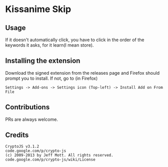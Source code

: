 # Kissanime Skip

## Usage
If it doesn't automatically click, you have to click in the order of the keywords it asks, for it learn(I mean store).

## Installing the extension 
Download the signed extension from the releases page and Firefox should prompt you to install.
If not, go to (in Firefox)

`Settings -> Add-ons -> Settings icon (Top-left) -> Install Add on From File` 

## Contributions
PRs are always welcome.

## Credits
    CryptoJS v3.1.2
    code.google.com/p/crypto-js
    (c) 2009-2013 by Jeff Mott. All rights reserved.
    code.google.com/p/crypto-js/wiki/License

